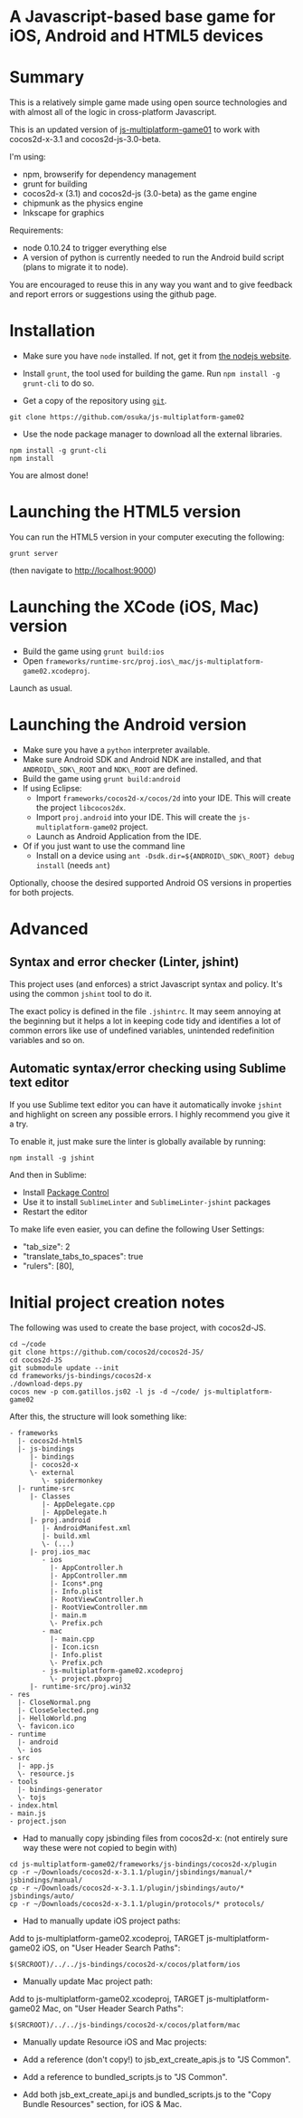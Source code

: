 # A Javascript-based base game for iOS, Android and HTML5 devices

# Summary

This is a relatively simple game made using open source technologies
and with almost all of the logic in cross-platform Javascript.

This is an updated version of [js-multiplatform-game01](https://github.com/osuka/js-multiplatform-game01) to work with cocos2d-x-3.1 and cocos2d-js-3.0-beta.

I'm using:

* npm, browserify for dependency management
* grunt for building
* cocos2d-x (3.1) and cocos2d-js (3.0-beta) as the game engine
* chipmunk as the physics engine
* Inkscape for graphics

Requirements:
* node 0.10.24 to trigger everything else
* A version of python is currently needed to run the Android build
script (plans to migrate it to node).

You are encouraged to reuse this in any way you want and to give
feedback and report errors or suggestions using the github page.

# Installation

* Make sure you have `node` installed. If not, get it from [the nodejs website](http://nodejs.org/).
* Install `grunt`, the tool used for building the game. Run `npm install -g grunt-cli` to do so.

* Get a copy of the repository using [`git`](http://git-scm.com/).

```
git clone https://github.com/osuka/js-multiplatform-game02
```

* Use the node package manager to download all the external libraries.

```
npm install -g grunt-cli
npm install
```

You are almost done!

# Launching the HTML5 version

You can run the HTML5 version in your computer executing the following:

```
grunt server
```
(then navigate to [http://localhost:9000](http://localhost:9000))


# Launching the XCode (iOS, Mac) version

* Build the game using `grunt build:ios`
* Open `frameworks/runtime-src/proj.ios\_mac/js-multiplatform-game02.xcodeproj`.

Launch as usual.

# Launching the Android version

* Make sure you have a `python` interpreter available.
* Make sure Android SDK and Android NDK are installed, and that `ANDROID\_SDK\_ROOT` and `NDK\_ROOT` are defined.
* Build the game using `grunt build:android`
* If using Eclipse:
  * Import `frameworks/cocos2d-x/cocos/2d` into your IDE. This will create the project `libcocos2dx`.
  * Import `proj.android` into your IDE. This will create the `js-multiplatform-game02` project.
  * Launch as Android Application from the IDE.
* Of if you just want to use the command line
  * Install on a device using `ant -Dsdk.dir=${ANDROID\_SDK\_ROOT} debug install` (needs `ant`)

Optionally, choose the desired supported Android OS versions in properties for both projects.


# Advanced

## Syntax and error checker (Linter, jshint)

This project uses (and enforces) a strict Javascript syntax and policy. It's using the common `jshint` tool to do it.

The exact policy is defined in the file `.jshintrc`. It may seem annoying at the beginning but it helps a lot in keeping code tidy and identifies a lot of common errors like use of undefined variables, unintended redefinition variables and so on.

## Automatic syntax/error checking using Sublime text editor

If you use Sublime text editor you can have it automatically invoke `jshint` and highlight on screen any possible errors. I highly recommend you give it a try.

To enable it, just make sure the linter is globally available by running:

```
npm install -g jshint
```

And then in Sublime:

* Install [Package Control](https://sublime.wbond.net/installation)
* Use it to install `SublimeLinter` and `SublimeLinter-jshint` packages
* Restart the editor

To make life even easier, you can define the following User Settings:

* "tab_size": 2
* "translate_tabs_to_spaces": true
* "rulers": [80],




# Initial project creation notes

The following was used to create the base project, with cocos2d-JS.

```
cd ~/code
git clone https://github.com/cocos2d/cocos2d-JS/
cd cocos2d-JS
git submodule update --init
cd frameworks/js-bindings/cocos2d-x
./download-deps.py
cocos new -p com.gatillos.js02 -l js -d ~/code/ js-multiplatform-game02
```

After this, the structure will look something like:
```
- frameworks
  |- cocos2d-html5
  |- js-bindings
     |- bindings
     |- cocos2d-x
     \- external
        \- spidermonkey
  |- runtime-src
     |- Classes
        |- AppDelegate.cpp
        |- AppDelegate.h
     |- proj.android
        |- AndroidManifest.xml
        |- build.xml
        \- (...)
     |- proj.ios_mac
        - ios
          |- AppController.h
          |- AppController.mm
          |- Icons*.png
          |- Info.plist
          |- RootViewController.h
          |- RootViewController.mm
          |- main.m
          \- Prefix.pch
        - mac
          |- main.cpp
          |- Icon.icsn
          |- Info.plist
          \- Prefix.pch
        - js-multiplatform-game02.xcodeproj
          \- project.pbxproj
     |- runtime-src/proj.win32
- res
  |- CloseNormal.png
  |- CloseSelected.png
  |- HelloWorld.png
  \- favicon.ico
- runtime
  |- android
  \- ios
- src
  |- app.js
  \- resource.js
- tools
  |- bindings-generator
  \- tojs
- index.html
- main.js
- project.json
```

- Had to manually copy jsbinding files from cocos2d-x: (not entirely sure way these were not copied to begin with)

```
cd js-multiplatform-game02/frameworks/js-bindings/cocos2d-x/plugin
cp -r ~/Downloads/cocos2d-x-3.1.1/plugin/jsbindings/manual/* jsbindings/manual/
cp -r ~/Downloads/cocos2d-x-3.1.1/plugin/jsbindings/auto/* jsbindings/auto/
cp -r ~/Downloads/cocos2d-x-3.1.1/plugin/protocols/* protocols/
```

- Had to manually update iOS project paths:

Add to js-multiplatform-game02.xcodeproj, TARGET js-multiplatform-game02 iOS, on "User Header Search Paths":

```
$(SRCROOT)/../../js-bindings/cocos2d-x/cocos/platform/ios
```

- Manually update Mac project path:

Add to js-multiplatform-game02.xcodeproj, TARGET js-multiplatform-game02 Mac, on "User Header Search Paths":

```
$(SRCROOT)/../../js-bindings/cocos2d-x/cocos/platform/mac
```

- Manually update Resource iOS and Mac projects:

- Add a reference (don't copy!) to jsb_ext_create_apis.js to "JS Common".
- Add a reference to bundled_scripts.js to "JS Common". 
- Add both jsb_ext_create_api.js and bundled_scripts.js to the "Copy Bundle Resources" section, for iOS & Mac.





